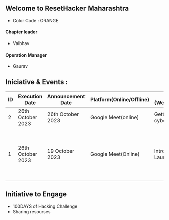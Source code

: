 ## Welcome to ResetHacker Maharashtra
- Color Code : ORANGE

#### Chapter leader 
- Vaibhav

#### Operation Manager
- Gaurav

## Iniciative & Events :
ID | Execution Date | Announcement Date | Platform(Online/Offline) | Agenda (Webinar/Discussion) | Host | Event Moderator | FeedBack |
|---|---|---|---|---| ---| ---| ---|
| 2 | 26th October 2023 | 26th October 2023 | Google Meet(online) | Getting into cybersecurity |  Vaibhav | Gaurav | Car Hacking | 
| 1 | 26th October 2023 | 19 October 2023 | Google Meet(Online) | Introduction and Launch |  Vaibhav | Gaurav | Introducing ResetHacker, Why we launched chapters, Vision, Get to know each other | 

## Initiative to Engage

- 100DAYS of Hacking Challenge
- Sharing resourses








